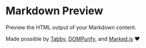 # Markdown Preview

Preview the HTML output of your Markdown content.

Made possible by [Tabby](https://github.com/cferdinandi/tabby/), [DOMPurify](https://github.com/cure53/DOMPurify), and [Marked.js](https://github.com/markedjs/marked) ❤️